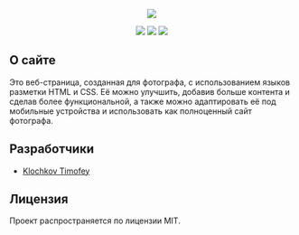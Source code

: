 <p align="center">
      <img src="https://i.ibb.co/8KYfZpx/5555.png width="726">
</p>

<p align="center">
    <img src="https://shields.microej.com/badge/HTML-v5.3-8A2BE2" />
    <img src="https://shields.microej.com/badge/CSS-v92-00BFFF" />
    <img src="https://shields.microej.com/badge/License-MIT-7FFF00" />
</p>

## О сайте

Это веб-страница, созданная для фотографа, с использованием языков разметки HTML и CSS. Её можно улучшить, добавив больше контента и сделав более функциональной, а также можно адаптировать её под мобильные устройства и использовать как полноценный сайт фотографа. 

## Разработчики

- [Klochkov Timofey](https://github.com/KlochkovTimofey)

## Лицензия

Проект распространяется по лицензии MIT.
